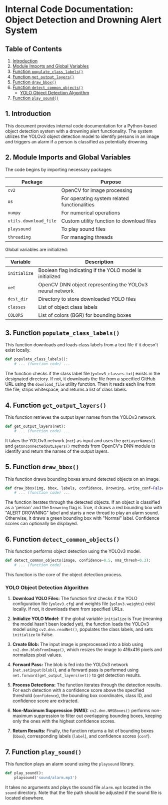 # Internal Code Documentation: Object Detection and Drowning Alert System

## Table of Contents

1. [Introduction](#introduction)
2. [Module Imports and Global Variables](#module-imports-and-global-variables)
3. [Function `populate_class_labels()`](#function-populate_class_labels)
4. [Function `get_output_layers()`](#function-get_output_layers)
5. [Function `draw_bbox()`](#function-draw_bbox)
6. [Function `detect_common_objects()`](#function-detect_common-objects)
    * [YOLO Object Detection Algorithm](#yolo-object-detection-algorithm)
7. [Function `play_sound()`](#function-play_sound)


<a name="introduction"></a>
## 1. Introduction

This document provides internal code documentation for a Python-based object detection system with a drowning alert functionality. The system utilizes the YOLOv3 object detection model to identify persons in an image and triggers an alarm if a person is classified as potentially drowning.


<a name="module-imports-and-global-variables"></a>
## 2. Module Imports and Global Variables

The code begins by importing necessary packages:

| Package        | Purpose                                         |
|----------------|-----------------------------------------------------|
| `cv2`          | OpenCV for image processing                      |
| `os`           | For operating system related functionalities       |
| `numpy`        | For numerical operations                           |
| `utils.download_file` | Custom utility function to download files          |
| `playsound`    | To play sound files                               |
| `threading`    | For managing threads                              |


Global variables are initialized:

| Variable       | Description                                               |
|----------------|-----------------------------------------------------------|
| `initialize`   | Boolean flag indicating if the YOLO model is initialized  |
| `net`          | OpenCV DNN object representing the YOLOv3 neural network |
| `dest_dir`     | Directory to store downloaded YOLO files                 |
| `classes`      | List of object class labels                             |
| `COLORS`       | List of colors (BGR) for bounding boxes                  |


<a name="function-populate_class-labels"></a>
## 3. Function `populate_class_labels()`

This function downloads and loads class labels from a text file if it doesn't exist locally.


```python
def populate_class_labels():
    # ... (function code) ...
```

The function checks if the class label file (`yolov3_classes.txt`) exists in the designated directory. If not, it downloads the file from a specified GitHub URL using the `download_file` utility function.  Then it reads each line from the file, strips whitespace, and returns a list of class labels.


<a name="function-get-output-layers"></a>
## 4. Function `get_output_layers()`

This function retrieves the output layer names from the YOLOv3 network.

```python
def get_output_layers(net):
    # ... (function code) ...
```

It takes the YOLOv3 network (`net`) as input and uses the `getLayerNames()` and `getUnconnectedOutLayers()` methods from OpenCV's DNN module to identify and return the names of the output layers.


<a name="function-draw-bbox"></a>
## 5. Function `draw_bbox()`

This function draws bounding boxes around detected objects on an image.

```python
def draw_bbox(img, bbox, labels, confidence, Drowning, write_conf=False):
    # ... (function code) ...
```

The function iterates through the detected objects. If an object is classified as a 'person' and the `Drowning` flag is True, it draws a red bounding box with "ALERT DROWNING" label and starts a new thread to play an alarm sound. Otherwise, it draws a green bounding box with "Normal" label.  Confidence scores can optionally be displayed.


<a name="function-detect-common-objects"></a>
## 6. Function `detect_common_objects()`

This function performs object detection using the YOLOv3 model.

```python
def detect_common_objects(image, confidence=0.5, nms_thresh=0.3):
    # ... (function code) ...
```

This function is the core of the object detection process.


### YOLO Object Detection Algorithm

1. **Download YOLO Files:** The function first checks if the YOLO configuration file (`yolov3.cfg`) and weights file (`yolov3.weights`) exist locally. If not, it downloads them from specified URLs.

2. **Initialize YOLO Model:** If the global variable `initialize` is True (meaning the model hasn't been loaded yet), the function loads the YOLOv3 model using `cv2.dnn.readNet()`, populates the class labels, and sets `initialize` to False.

3. **Create Blob:** The input image is preprocessed into a blob using `cv2.dnn.blobFromImage()`, which resizes the image to 416x416 pixels and normalizes pixel values.

4. **Forward Pass:** The blob is fed into the YOLOv3 network (`net.setInput(blob)`), and a forward pass is performed using `net.forward(get_output_layers(net))` to get detection results.

5. **Process Detections:** The function iterates through the detection results. For each detection with a confidence score above the specified threshold (`confidence`), the bounding box coordinates, class ID, and confidence score are extracted.

6. **Non-Maximum Suppression (NMS):**  `cv2.dnn.NMSBoxes()` performs non-maximum suppression to filter out overlapping bounding boxes, keeping only the ones with the highest confidence scores.

7. **Return Results:** Finally, the function returns a list of bounding boxes (`bbox`), corresponding labels (`label`), and confidence scores (`conf`).


<a name="function-play-sound"></a>
## 7. Function `play_sound()`

This function plays an alarm sound using the `playsound` library.

```python
def play_sound():
    playsound('sound/alarm.mp3')
```

It takes no arguments and plays the sound file `alarm.mp3` located in the `sound` directory.  Note that the file path should be adjusted if the sound file is located elsewhere.
